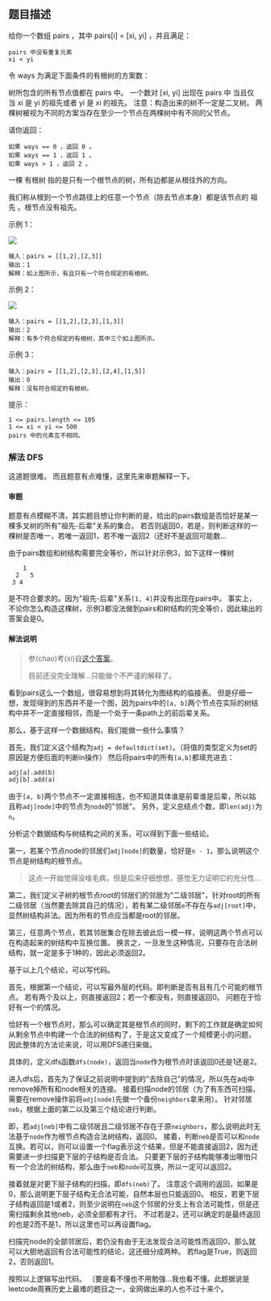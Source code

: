 ## 题目描述
给你一个数组 pairs ，其中 pairs[i] = [xi, yi] ，并且满足：
```
pairs 中没有重复元素
xi < yi
```
令 ways 为满足下面条件的有根树的方案数：

树所包含的所有节点值都在 pairs 中。
一个数对 [xi, yi] 出现在 pairs 中 当且仅当 xi 是 yi 的祖先或者 yi 是 xi 的祖先。
注意：构造出来的树不一定是二叉树。
两棵树被视为不同的方案当存在至少一个节点在两棵树中有不同的父节点。

请你返回：
```
如果 ways == 0 ，返回 0 。
如果 ways == 1 ，返回 1 。
如果 ways > 1 ，返回 2 。
```
一棵 有根树 指的是只有一个根节点的树，所有边都是从根往外的方向。

我们称从根到一个节点路径上的任意一个节点（除去节点本身）都是该节点的 祖先 。根节点没有祖先。

示例 1：

![](https://assets.leetcode-cn.com/aliyun-lc-upload/uploads/2021/01/09/trees2.png)
```
输入：pairs = [[1,2],[2,3]]
输出：1
解释：如上图所示，有且只有一个符合规定的有根树。
```
示例 2：

![](https://assets.leetcode-cn.com/aliyun-lc-upload/uploads/2021/01/09/tree.png)
```
输入：pairs = [[1,2],[2,3],[1,3]]
输出：2
解释：有多个符合规定的有根树，其中三个如上图所示。
```
示例 3：
```
输入：pairs = [[1,2],[2,3],[2,4],[1,5]]
输出：0
解释：没有符合规定的有根树。
```

提示：
```
1 <= pairs.length <= 105
1 <= xi < yi <= 500
pairs 中的元素互不相同。
```

### 解法 DFS
这道题很难。
而且题意有点难懂，这里先来审题解释一下。

#### 审题
题意有点模糊不清，其实题目想让你判断的是，给出的pairs数组是否恰好是某一棵多叉树的所有"祖先-后辈"关系的集合。
若否则返回0，若是，则判断这样的一棵树是否唯一，若唯一返回1，若不唯一返回2（还好不是返回可能数…

由于pairs数组和树结构需要完全等价，所以针对示例3，如下这样一棵树
```text
    1
  2   5
 3 4
```
是不符合要求的。因为"祖先-后辈"关系`[1, 4]`并没有出现在pairs中。
事实上，不论你怎么构造这棵树，示例3都没法做到pairs和树结构的完全等价，因此输出的答案会是0。

#### 解法说明
> 参(chao)考(xi)自[这个答案](https://leetcode-cn.com/problems/number-of-ways-to-reconstruct-a-tree/solution/python3-di-gui-tu-jie-by-yuan-zhi-b-qo4g/)。
>
> 目前还没完全理解…只能做个不严谨的解释了。

看到pairs这么一个数组，很容易想到将其转化为图结构的临接表。
但是仔细一想，发现得到的东西并不是一个图，因为pairs中的`[a, b]`两个节点在实际的树结构中并不一定直接相邻，而是一个处于一条path上的前后辈关系。

那么，基于这样一个数据结构，我们能做一些什么事情？

首先，我们定义这个结构为`adj = defaultdict(set)`。（将值的类型定义为set的原因是方便后面的判断in操作）
然后将pairs中的所有`[a,b]`都填充进去：
```python
adj[a].add(b)
adj[b].add(a)
```

由于`[a, b]`两个节点不一定直接相连，也不知道具体谁是前辈谁是后辈，所以姑且称`adj[node]`中的节点为`node`的"邻居"。
另外，定义总结点个数，即`len(adj)`为`n`。

分析这个数据结构与树结构之间的关系，可以得到下面一些结论。

第一，若某个节点node的邻居们`adj[node]`的数量，恰好是`n - 1`，那么说明这个节点是树结构的根节点。
> 这点一开始觉得没啥毛病，但是后来仔细想想，感觉无力证明它的充分性…

第二，我们定义子树的根节点root的邻居们的邻居为"二级邻居"，针对root的所有二级邻居（当然要去除其自己的情况），若有某二级邻居`e`不存在与`adj[root]`中，
显然树结构非法。因为所有的节点应当都是root的邻居。

第三，任意两个节点，若其邻居集合在除去彼此后一模一样，说明这两个节点可以在构造起来的树结构中互换位置。
换言之，一旦发生这种情况，只要存在合法树结构，就一定是多于1种的，因此必须返回2。

基于以上几个结论，可以写代码。

首先，根据第一个结论，可以写最外层的代码。即判断是否有且有几个可能的根节点。
若有两个及以上，则直接返回2；若一个都没有，则直接返回0。
问题在于恰好有一个的情况。

恰好有一个根节点时，那么可以确定其是根节点的同时，剩下的工作就是确定如何从剩余节点中构建一个合法的树结构了，于是这又变成了一个规模更小的问题，
因此整体的方法论来说，可以用DFS递归来做。

具体的，定义dfs函数`dfs(node)`，返回当`node`作为根节点时该返回0还是1还是2。

进入dfs后，首先为了保证之前说明中提到的"去除自己"的情况，所以先在adj中remove掉所有和node相关的连接。
接着扫描node的邻居（为了有东西可扫描，需要在remove操作前将`adj[node]`先做一个备份`neighbors`拿来用）。
针对邻居`neb`，根据上面的第二以及第三个结论进行判断。

即，若`adj[neb]`中有二级邻居且二级邻居不存在于原`neighbors`，那么说明此时无法基于`node`作为根节点构造合法树结构，返回0。
接着，判断`neb`是否可以和`node`互换。若可以，则可以设置一个flag表示这个结果，但是不能直接返回2，因为还需要进一步扫描更下层的子结构是否合法。
只要更下层的子结构能够凑出哪怕只有一个合法的树结构，那么由于`neb`和`node`可互换，所以一定可以返回2。

接着就是对更下层子结构的扫描，即`dfs(neb)`了。
注意这个调用的返回，如果是0，那么说明更下层子结构无合法可能，自然本层也只能返回0。
相反，若更下层子结构返回是1或者2，则至少说明在`neb`这个邻居的分支上有合法可能性，但是还需扫描剩余其他neb，必须全部都有才行。
不过若是2，还可以确定的是最终返回的也是2而不是1，所以这里也可以再设置flag。

扫描完node的全部邻居后，若仍没有由于无法发现合法可能性而返回0，那么就可以大胆地返回有合法可能性的结论，这还细分成两种。
若flag是True，则返回2，否则返回1。

按照以上逻辑写出代码。
（要是看不懂也不用勉强…我也看不懂。此题据说是leetcode周赛历史上最难的题目之一，全网做出来的人也不过十来个。